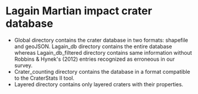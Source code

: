 # Lagain Martian impact crater database

- Global directory contains the crater database in two formats: shapefile and geoJSON. Lagain_db directory contains the entire database whereas Lagain_db_filtered directory contains same information without Robbins & Hynek's (2012) entries recognized as erroneous in our survey.
- Crater_counting directory contains the database in a format compatible to the CraterStats II tool.
- Layered directory contains only layered craters with their properties.
